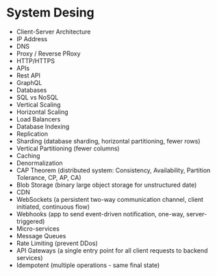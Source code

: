# System Desing

- Client-Server Architecture
- IP Address
- DNS
- Proxy / Reverse PRoxy
- HTTP/HTTPS
- APIs
- Rest API
- GraphQL
- Databases
- SQL vs NoSQL
- Vertical Scaling
- Horizontal Scaling
- Load Balancers
- Database Indexing
- Replication
- Sharding (database sharding, horizontal partitioning, fewer rows)
- Vertical Partitioning (fewer columns)
- Caching
- Denormalization
- CAP Theorem (distributed system: Consistency, Availability, Partition Tolerance, CP, AP, CA)
- Blob Storage (binary large object storage for unstructured date)
- CDN
- WebSockets (a persistent two-way communication channel, client initiated, continuous flow)
- Webhooks (app to send event-driven notification, one-way, server-triggered)
- Micro-services
- Message Queues
- Rate Limiting (prevent DDos)
- API Gateways (a single entry point for all client requests to backend services)
- Idempotent (multiple operations - same final state)